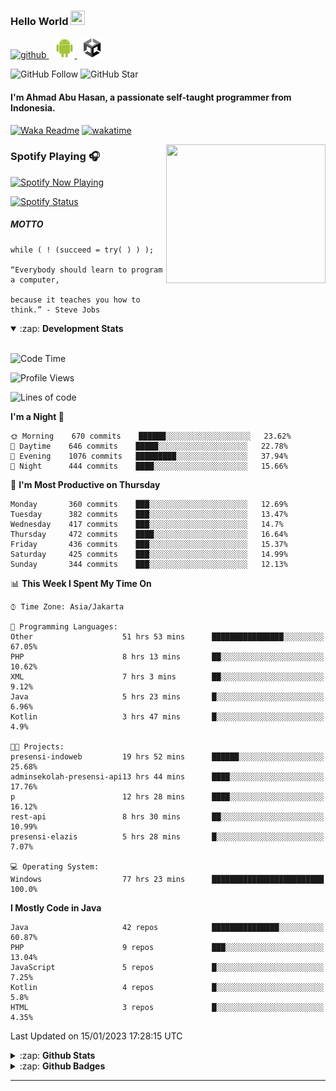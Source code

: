 ### Hello World <img src="https://github.com/eby8zevin/eby8zevin/blob/main/assets/Hi.gif"  width="23" height="23">

<p align="left">
  <a href="https://github.com/eby8zevin" target="_blank">
    <img src="https://github.com/eby8zevin/eby8zevin/blob/main/assets/GitHub.png" alt="github" width="33" height="33"/>
  </a>
  &nbsp;
  <a href="https://github.com/eby8zevin/QRBarcode" target="_blank">
    <img src="https://raw.githubusercontent.com/devicons/devicon/master/icons/android/android-plain.svg" alt="android" width="33" height="33"/>
  </a>
  &nbsp;
  <a href="https://github.com/eby8zevin/unity-ARMarker" target="_blank">
    <img src="https://raw.githubusercontent.com/devicons/devicon/master/icons/unity/unity-original.svg" alt="unity" width="33" height="33"/>
  </a>
</p>

![GitHub Follow](https://img.shields.io/github/followers/eby8zevin.svg?style=social&label=Follow)
![GitHub Star](https://img.shields.io/github/stars/eby8zevin?affiliations=OWNER%2CCOLLABORATOR&style=social&label=Star)

#### I'm Ahmad Abu Hasan, a passionate self-taught programmer from Indonesia.

[![Waka Readme](https://github.com/eby8zevin/eby8zevin/actions/workflows/anmol098.yml/badge.svg)](https://github.com/eby8zevin/eby8zevin/actions/workflows/anmol098.yml)
[![wakatime](https://wakatime.com/badge/user/bbcd646f-1daf-4865-a20e-46d4c803e6f8.svg)](https://wakatime.com/@bbcd646f-1daf-4865-a20e-46d4c803e6f8)

<img src="https://github.com/eby8zevin/eby8zevin/blob/main/assets/Octocat.png" width="255" height="222" align='right'>

### Spotify Playing 🎧

[<img src="https://spotify-now-playing-ahmadabuhasan.vercel.app/api/spotify-playing" alt="Spotify Now Playing" width="350" />](https://open.spotify.com/user/gr3y7pr12w9ol2dy2ccdb10e7)

[<img src="https://readme-spotify-status-ahmadabuhasan.vercel.app/api/run-spotify-status" alt="Spotify Status" width="350" />](https://open.spotify.com/user/gr3y7pr12w9ol2dy2ccdb10e7)

##### MOTTO

```
while ( ! (succeed = try( ) ) );

“Everybody should learn to program a computer,

because it teaches you how to think.” - Steve Jobs
```

<details open>
  <summary> :zap: <b>Development Stats</b> </summary>
<br/>

<!--START_SECTION:waka-->
![Code Time](http://img.shields.io/badge/Code%20Time-2%2C483%20hrs%2057%20mins-blue)

![Profile Views](http://img.shields.io/badge/Profile%20Views-4-blue)

![Lines of code](https://img.shields.io/badge/From%20Hello%20World%20I%27ve%20Written-258%20Thousand%20lines%20of%20code-blue)

**I'm a Night 🦉** 

```text
🌞 Morning    670 commits    ██████░░░░░░░░░░░░░░░░░░░   23.62% 
🌆 Daytime    646 commits    █████░░░░░░░░░░░░░░░░░░░░   22.78% 
🌃 Evening    1076 commits   █████████░░░░░░░░░░░░░░░░   37.94% 
🌙 Night      444 commits    ████░░░░░░░░░░░░░░░░░░░░░   15.66%

```
📅 **I'm Most Productive on Thursday** 

```text
Monday       360 commits    ███░░░░░░░░░░░░░░░░░░░░░░   12.69% 
Tuesday      382 commits    ███░░░░░░░░░░░░░░░░░░░░░░   13.47% 
Wednesday    417 commits    ███░░░░░░░░░░░░░░░░░░░░░░   14.7% 
Thursday     472 commits    ████░░░░░░░░░░░░░░░░░░░░░   16.64% 
Friday       436 commits    ███░░░░░░░░░░░░░░░░░░░░░░   15.37% 
Saturday     425 commits    ███░░░░░░░░░░░░░░░░░░░░░░   14.99% 
Sunday       344 commits    ███░░░░░░░░░░░░░░░░░░░░░░   12.13%

```


📊 **This Week I Spent My Time On** 

```text
⌚︎ Time Zone: Asia/Jakarta

💬 Programming Languages: 
Other                    51 hrs 53 mins      ████████████████░░░░░░░░░   67.05% 
PHP                      8 hrs 13 mins       ██░░░░░░░░░░░░░░░░░░░░░░░   10.62% 
XML                      7 hrs 3 mins        ██░░░░░░░░░░░░░░░░░░░░░░░   9.12% 
Java                     5 hrs 23 mins       █░░░░░░░░░░░░░░░░░░░░░░░░   6.96% 
Kotlin                   3 hrs 47 mins       █░░░░░░░░░░░░░░░░░░░░░░░░   4.9%

🐱‍💻 Projects: 
presensi-indoweb         19 hrs 52 mins      ██████░░░░░░░░░░░░░░░░░░░   25.68% 
adminsekolah-presensi-api13 hrs 44 mins      ████░░░░░░░░░░░░░░░░░░░░░   17.76% 
p                        12 hrs 28 mins      ████░░░░░░░░░░░░░░░░░░░░░   16.12% 
rest-api                 8 hrs 30 mins       ██░░░░░░░░░░░░░░░░░░░░░░░   10.99% 
presensi-elazis          5 hrs 28 mins       █░░░░░░░░░░░░░░░░░░░░░░░░   7.07%

💻 Operating System: 
Windows                  77 hrs 23 mins      █████████████████████████   100.0%

```

**I Mostly Code in Java** 

```text
Java                     42 repos            ███████████████░░░░░░░░░░   60.87% 
PHP                      9 repos             ███░░░░░░░░░░░░░░░░░░░░░░   13.04% 
JavaScript               5 repos             █░░░░░░░░░░░░░░░░░░░░░░░░   7.25% 
Kotlin                   4 repos             █░░░░░░░░░░░░░░░░░░░░░░░░   5.8% 
HTML                     3 repos             █░░░░░░░░░░░░░░░░░░░░░░░░   4.35%

```



 Last Updated on 15/01/2023 17:28:15 UTC
<!--END_SECTION:waka-->

</details>

<details>
  <summary> :zap: <b>Github Stats</b> </summary>
<p align="center">:heart:</p>
<p align="center"><a href="https://github.com/eby8zevin">
  <img src="https://github-readme-stats.vercel.app/api?username=eby8zevin&show_icons=true&theme=dark&line_height=20">
  <img src="https://github-readme-stats.vercel.app/api/top-langs/?username=eby8zevin&layout=compact&theme=dark">
</a></p>
<p align="center">
  <a href="https://github.com/eby8zevin">
    <img src="https://github-readme-streak-stats.herokuapp.com/?user=eby8zevin&theme=dark"/>
  </a>
</p>
</details>

<details>
  <summary> :zap: <b>Github Badges</b> </summary>
  <br>
  <a href='https://archiveprogram.github.com/'><img src='https://raw.githubusercontent.com/acervenky/animated-github-badges/master/assets/acbadge.gif' width='40' height='40'></a> 
  <a href='https://docs.github.com/en/developers'><img src='https://raw.githubusercontent.com/acervenky/animated-github-badges/master/assets/devbadge.gif' width='40' height='40'></a> 
  <a href='https://github.com/pricing'><img src='https://raw.githubusercontent.com/acervenky/animated-github-badges/master/assets/pro.gif' width='40' height='40'></a> 
  <a href='https://stars.github.com/'><img src='https://raw.githubusercontent.com/acervenky/animated-github-badges/master/assets/starbadge.gif' width='35' height='35'></a> 
  <a href='https://docs.github.com/en/github/supporting-the-open-source-community-with-github-sponsors'><img src='https://raw.githubusercontent.com/acervenky/animated-github-badges/master/assets/sponsorbadge.gif' width='35' height='35'></a>
</details>

---
